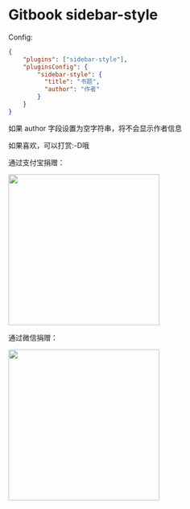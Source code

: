 # Gitbook sidebar-style

Config:

```json
{
    "plugins": ["sidebar-style"],
    "pluginsConfig": {
        "sidebar-style": {
          "title": "书题",
          "author": "作者"
        }
    }
}
```
如果 author 字段设置为空字符串，将不会显示作者信息

如果喜欢，可以打赏:-D哦

通过支付宝捐赠：

<img src="http://unclealan.cn/usr/themes/seventeen/dist/images/alipay.JPG" width="300">

通过微信捐赠：

<img src="http://unclealan.cn/usr/themes/seventeen/dist/images/weixin.JPG" width="300">